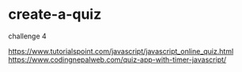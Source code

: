 # create-a-quiz
challenge 4

https://www.tutorialspoint.com/javascript/javascript_online_quiz.html
https://www.codingnepalweb.com/quiz-app-with-timer-javascript/